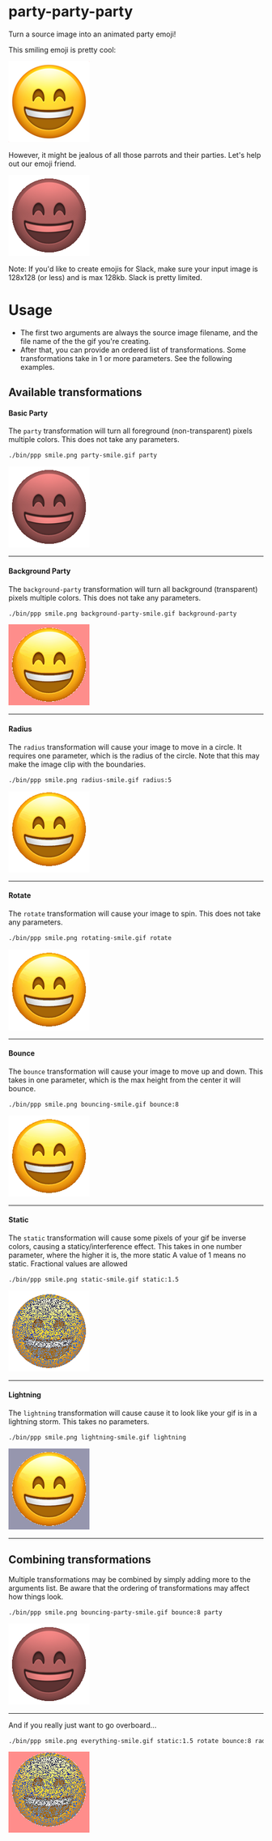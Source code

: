 # party-party-party

Turn a source image into an animated party emoji!

This smiling emoji is pretty cool:

![Smiling Emoji](./examples/smile.png 'Smiling Emoji')

However, it might be jealous of all those parrots and their parties. Let's help out our emoji friend.

![Party Smiling Emoji](./examples/party-smile.gif 'Party Smiling Emoji')

Note: If you'd like to create emojis for Slack, make sure your input image is 128x128 (or less) and is max 128kb. Slack is pretty limited.

# Usage

- The first two arguments are always the source image filename, and the file name of the the gif you're creating.
- After that, you can provide an ordered list of transformations. Some transformations take in 1 or more parameters. See the following examples.

## Available transformations

#### Basic Party

The `party` transformation will turn all foreground (non-transparent) pixels multiple colors. This does not take any parameters.

```sh
./bin/ppp smile.png party-smile.gif party
```

![Party Smiling Emoji](./examples/party-smile.gif 'Party Smiling Emoji')

---

#### Background Party

The `background-party` transformation will turn all background (transparent) pixels multiple colors. This does not take any parameters.

```sh
./bin/ppp smile.png background-party-smile.gif background-party
```

![Background Party Smiling Emoji](./examples/background-party-smile.gif 'Background Party Smiling Emoji')

---

#### Radius

The `radius` transformation will cause your image to move in a circle. It requires one parameter, which is the radius of the circle.
Note that this may make the image clip with the boundaries.

```sh
./bin/ppp smile.png radius-smile.gif radius:5
```

![Radius Party Smile Emoji](./examples/radius-smile.gif 'Radius Smile Emoji')

---

#### Rotate

The `rotate` transformation will cause your image to spin. This does not take any parameters.

```sh
./bin/ppp smile.png rotating-smile.gif rotate
```

![Rotating Party Smile Emoji](./examples/rotating-smile.gif 'Rotating Smile Emoji')

---

#### Bounce

The `bounce` transformation will cause your image to move up and down. This takes in one parameter, which is the max height from the center it will bounce.

```sh
./bin/ppp smile.png bouncing-smile.gif bounce:8
```

![Bouncing Smile Emoji](./examples/bouncing-smile.gif 'Bouncing Smile Emoji')

---

#### Static

The `static` transformation will cause some pixels of your gif be inverse colors, causing a staticy/interference effect.
This takes in one number parameter, where the higher it is, the more static
A value of 1 means no static. Fractional values are allowed

```sh
./bin/ppp smile.png static-smile.gif static:1.5
```

![Static Smile Emoji](./examples/static-smile.gif 'Static Smile Emoji')

---

#### Lightning

The `lightning` transformation will cause cause it to look like your gif is in a lightning storm. This takes no parameters.

```sh
./bin/ppp smile.png lightning-smile.gif lightning
```

![Lightning Smile Emoji](./examples/lightning-smile.gif 'Lightning Smile Emoji')

---

## Combining transformations

Multiple transformations may be combined by simply adding more to the arguments list. Be aware that the ordering of transformations may affect how things look.

```sh
./bin/ppp smile.png bouncing-party-smile.gif bounce:8 party
```

![Bouncing Party Smile Emoji](./examples/bouncing-party-smile.gif 'Bouncing Party Smile Emoji')

---

And if you really just want to go overboard...

```sh
./bin/ppp smile.png everything-smile.gif static:1.5 rotate bounce:8 radius:5 background-party
```

![Everything Smile Emoji](./examples/everything-smile.gif 'Everything Smile Emoji')

